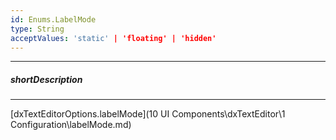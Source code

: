 ```yaml
---
id: Enums.LabelMode
type: String
acceptValues: 'static' | 'floating' | 'hidden'
---
```

---
##### shortDescription
<!-- Description goes here -->

---
<!-- Description goes here -->
[dxTextEditorOptions.labelMode](10 UI Components\dxTextEditor\1 Configuration\labelMode.md)